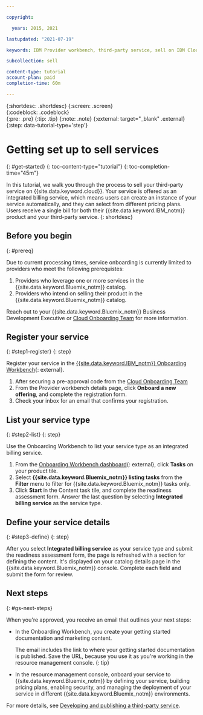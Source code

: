 ```yaml
---

copyright:

  years: 2015, 2021

lastupdated: "2021-07-19"

keywords: IBM Provider workbench, third-party service, sell on IBM Cloud, resource management console, RMC, provider workbench, integrated billing service, onboarding workbench

subcollection: sell

content-type: tutorial
account-plan: paid
completion-time: 60m

---
```


{:shortdesc: .shortdesc}
{:screen: .screen}  
{:codeblock: .codeblock}  
{:pre: .pre}
{:tip: .tip}
{:note: .note}
{:external: target="_blank" .external}
{:step: data-tutorial-type='step'} 

# Getting set up to sell services
{: #get-started}
{: toc-content-type="tutorial"} 
{: toc-completion-time="45m"} 

In this tutorial, we walk you through the process to sell your third-party service on {{site.data.keyword.cloud}}. Your service is offered as an integrated billing service, which means users can create an instance of your service automatically, and they can select from different pricing plans. Users receive a single bill for both their {{site.data.keyword.IBM_notm}} product and your third-party service.
{: shortdesc}

## Before you begin
{: #prereq}

Due to current processing times, service onboarding is currently limited to providers who meet the following prerequistes:

1. Providers who leverage one or more services in the {{site.data.keyword.Bluemix_notm}} catalog.
2. Providers who intend on selling their product in the {{site.data.keyword.Bluemix_notm}} catalog.

Reach out to your {{site.data.keyword.Bluemix_notm}} Business Development Executive or [Cloud Onboarding Team](mailto:cloudonb@us.ibm.com) for more information.

## Register your service
{: #step1-register}
{: step}

Register your service in the [{{site.data.keyword.IBM_notm}} Onboarding Workbench](https://www.ibm.com/marketplace/workbench/qualification){: external}.

1. After securing a pre-approval code from the [Cloud Onboarding Team](mailto:cloudonb@us.ibm.com)
2. From the Provider workbench details page, click **Onboard a new offering**, and complete the registration form.
3. Check your inbox for an email that confirms your registration.

## List your service type
{: #step2-list}
{: step}

Use the Onboarding Workbench to list your service type as an integrated billing service.

1. From the [Onboarding Workbench dashboard](https://www.ibm.com/marketplace/workbench/provider/dashboard){: external}, click **Tasks** on your product tile.
2. Select **{{site.data.keyword.Bluemix_notm}} listing tasks** from the **Filter** menu to filter for {{site.data.keyword.Bluemix_notm}} tasks only.
3. Click **Start** in the Content task tile, and complete the readiness assessment form. Answer the last question by selecting **Integrated billing service** as the service type.

## Define your service details
{: #step3-define}
{: step}

After you select **Integrated billing service** as your service type and submit the readiness assessment form, the page is refreshed with a section for defining the content. It's displayed on your catalog details page in the {{site.data.keyword.Bluemix_notm}} console. Complete each field and submit the form for review. 

## Next steps
{: #gs-next-steps}

When you're approved, you receive an email that outlines your next steps:

* In the Onboarding Workbench, you create your getting started documentation and marketing content.

    The email includes the link to where your getting started documentation is published. Save the URL, because you use it as you're working in the resource management console.
    {: tip}

* In the resource management console, onboard your service to {{site.data.keyword.Bluemix_notm}} by defining your service, building pricing plans, enabling security, and managing the deployment of your service in different {{site.data.keyword.Bluemix_notm}} environments. 

For more details, see [Developing and publishing a third-party service](/docs/sell?topic=sell-overview#overview). 




